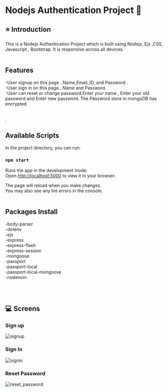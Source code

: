 # Nodejs Authentication Project 🚀

## ⭐ Introduction

This is a Nodejs Authentication  Project which is built using Nodejs, Ejs ,CSS, Javascript , Bootstrap. It is responsive across all devices.
<br/>
<br/>

## Features
-User signup  on this page ..Name,Email_ID, and Password . <br/>
-User sign in on this page...Name and Password.      <br/>
-User can reset or change password.Enter your name , Enter your old password and Enter new password. The Password store in mongoDB has encrypted  <br/>
<br/>
<br/>
.
## Available Scripts
In the project directory, you can run:

### `npm start`
Runs the app in the development mode.\
Open [http://localhost:5000](http://localhost:5000) to view it in your browser.

The page will reload when you make changes.\
You may also see any lint errors in the console.
<br/>
<br/>

## Packages Install
-body-parser <br/>
-dotenv<br/>
-ejs<br/>
-express<br/>
-express-flash<br/>
-express-session<br/>
-mongoose<br/>
-passport<br/>
-passport-local<br/>
-passport-local-mongoose<br/>
-nodemon<br/>




<br/>
<br/>

## 💻 Screens


### Sign up
![signup](https://user-images.githubusercontent.com/102378038/199895773-c19de43c-9fc3-4446-ae36-e93c095330d1.png)

### Sign In


![signin](https://user-images.githubusercontent.com/102378038/199895895-d1fca464-3734-4a54-ab08-d8bbbbd9af65.png)

### Reset Password 

![reset_password](https://user-images.githubusercontent.com/102378038/199895937-d2677488-4be3-4f53-bfbb-63f6b201caa1.png)





